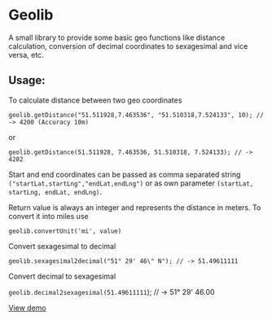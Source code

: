 # Geolib

A small library to provide some basic geo functions like distance calculation, conversion of decimal coordinates to sexagesimal and vice versa, etc.

## Usage:

To calculate distance between two geo coordinates

`geolib.getDistance("51.511928,7.463536", "51.510318,7.524133", 10); // -> 4200 (Accuracy 10m)`

or

`geolib.getDistance(51.511928, 7.463536, 51.510318, 7.524133); // -> 4202`

Start and end coordinates can be passed as comma separated string `("startLat,startLng","endLat,endLng")` or as own parameter `(startLat, startLng, endLat, endLng)`.

Return value is always an integer and represents the distance in meters. To convert it into miles use

`geolib.convertUnit('mi', value)`

Convert sexagesimal to decimal

`geolib.sexagesimal2decimal("51° 29' 46\" N"); // -> 51.49611111`

Convert decimal to sexagesimal

`geolib.decimal2sexagesimal(51.49611111`); // -> 51° 29' 46.00

[View demo](http://www.manuel-bieh.de/publikationen/scripts/geolib/demo.html)